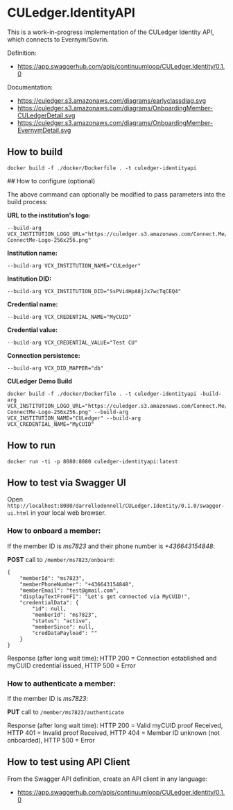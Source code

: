 # CULedger.IdentityAPI

This is a work-in-progress implementation of the CULedger Identity API, which connects to Evernym/Sovrin.

Definition:

  * https://app.swaggerhub.com/apis/continuumloop/CULedger.Identity/0.1.0

Documentation:

  * https://culedger.s3.amazonaws.com/diagrams/earlyclassdiag.svg
  * https://culedger.s3.amazonaws.com/diagrams/OnboardingMember-CULedgerDetail.svg
  * https://culedger.s3.amazonaws.com/diagrams/OnboardingMember-EvernymDetail.svg

## How to build

	docker build -f ./docker/Dockerfile . -t culedger-identityapi

## How to configure (optional)

The above command can optionally be modified to pass parameters into the build process:

**URL to the institution's logo:**

	--build-arg VCX_INSTITUTION_LOGO_URL="https://culedger.s3.amazonaws.com/Connect.Me/CULedger-ConnectMe-Logo-256x256.png"

**Institution name:**

	--build-arg VCX_INSTITUTION_NAME="CULedger"

**Institution DID:**

	--build-arg VCX_INSTITUTION_DID="SsPVi4HpA8jJx7wcTqCEQ4"

**Credential name:**

	--build-arg VCX_CREDENTIAL_NAME="MyCUID"

**Credential value:**

	--build-arg VCX_CREDENTIAL_VALUE="Test CU"

**Connection persistence:**

	--build-arg VCX_DID_MAPPER="db"

**CULedger Demo Build**

	docker build -f ./docker/Dockerfile . -t culedger-identityapi -build-arg VCX_INSTITUTION_LOGO_URL="https://culedger.s3.amazonaws.com/Connect.Me/CULedger-ConnectMe-Logo-256x256.png" --build-arg VCX_INSTITUTION_NAME="CULedger" --build-arg VCX_CREDENTIAL_NAME="MyCUID" 


## How to run

	docker run -ti -p 8080:8080 culedger-identityapi:latest

## How to test via Swagger UI

Open `http://localhost:8080/darrellodonnell/CULedger.Identity/0.1.0/swagger-ui.html` in your local web browser.

### How to onboard a member:

If the member ID is *ms7823* and their phone number is *+436643154848*:

**POST** call to `/member/ms7823/onboard`:

	{
	    "memberId": "ms7823",
	    "memberPhoneNumber": "+436643154848",
	    "memberEmail": "test@gmail.com",
	    "displayTextFromFI": "Let's get connected via MyCUID!",
	    "credentialData": {
	        "id": null,
	        "memberId": "ms7823",
	        "status": "active",
	        "memberSince": null,
	        "credDataPayload": ""
	    }
	}

Response (after long wait time): HTTP 200 = Connection established and myCUID credential issued, HTTP 500 = Error

### How to authenticate a member:

If the member ID is *ms7823*:

**PUT** call to `/member/ms7823/authenticate`

Response (after long wait time): HTTP 200 = Valid myCUID proof Received, HTTP 401 = Invalid proof Received, HTTP 404 = Member ID unknown (not onboarded), HTTP 500 = Error

## How to test using API Client

From the Swagger API definition, create an API client in any language:

  * https://app.swaggerhub.com/apis/continuumloop/CULedger.Identity/0.1.0
